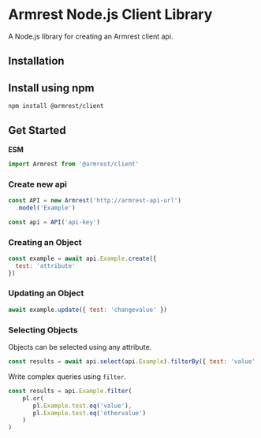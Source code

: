 # Armrest Node.js Client Library

A Node.js library for creating an Armrest client api.

## Installation

## Install using npm

```bash
npm install @armrest/client
```

## Get Started

**ESM**

```javascript
import Armrest from '@armrest/client'
```

### Create new api

```javascript
const API = new Armrest('http://armrest-api-url')
  .model('Example')

const api = API('api-key')
```

### Creating an Object

```javascript
const example = await api.Example.create({
  test: 'attribute'
})
```

### Updating an Object

```javascript
await example.update({ test: 'changevalue' })
```

### Selecting Objects

Objects can be selected using any attribute.

```javascript
const results = await api.select(api.Example).filterBy({ test: 'value' })
```

Write complex queries using `filter`.

```javascript
const results = api.Example.filter(
    pl.or(
       pl.Example.test.eq('value'),
       pl.Example.test.eq('othervalue')
    )
)
```

